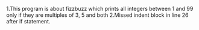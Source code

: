 1.This program is about fizzbuzz which prints all integers between 1 and 99 only if they are multiples of 3, 5 and both
2.Missed indent block in line 26 after if statement.
